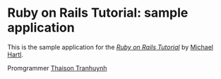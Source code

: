 # Ruby on Rails Tutorial: sample application

This is the sample application for the
[*Ruby on Rails Tutorial*](http://railstutorial.org/)
by [Michael Hartl](http://michaelhartl.com/).

Promgrammer [Thaison Tranhuynh](https://github.com/samtron1412)